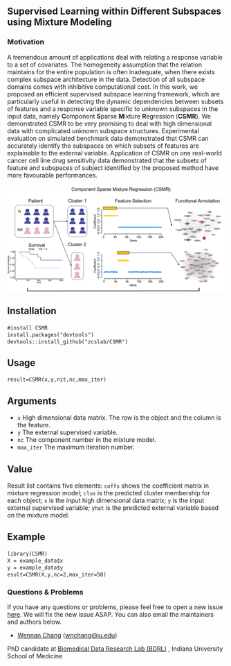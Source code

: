 ## Supervised Learning within Different Subspaces using Mixture Modeling

### Motivation

A tremendous amount of applications deal with relating a response variable to a set of covariates. The homogeneity assumption that the relation maintains for the entire population is often inadequate, when there exists complex subspace architecture in the data. Detection of all subspace domains comes with inhibitive computational cost. In this work, we proposed an efficient supervised subspace learning framework, which are particularly useful in detecting the dynamic dependencies between subsets of features and a response variable specific to unknown subspaces in the input data, namely **C**omponent **S**parse **M**ixture **R**egression (**CSMR**). We demonstrated CSMR to be very promising to deal with high dimensional data with complicated unknown subspace structures. Experimental evaluation on simulated benchmark data demonstrated that CSMR can accurately identify the subspaces on which subsets of features are explainable to the external variable. Application of CSMR on one real-world cancer cell line drug sensitivity data demonstrated that the subsets of feature and subspaces of subject identified by the proposed method have more favourable performances.

![image](https://github.com/zcslab/CSMR/blob/master/img/CSMR_frame.png)

## Installation

```
#install CSMR
install.packages("devtools")
devtools::install_github("zcslab/CSMR")
```

## Usage
```
result=CSMR(x,y,nit,nc,max_iter)
```

## Arguments
* ```x``` High dimensional data matrix. The row is the object and the column is the feature.
* ```y``` The external supervised variable.
* ``` nc ``` The component number in the mixture model.
* ``` max_iter ``` The maximum iteration number.


## Value
Result list contains five elements: ```coffs``` shows the coefficient matrix in mixture regression model; ```clus``` is the predicted cluster membership for each object; ```x``` is the input high dimensional data matrix; ```y``` is the input external supervised variable; ```yhat``` is the predicted external variable based on the mixture model.

## Example
```
library(CSMR)
X = example_data$x
y = example_data$y
esult=CSMR(X,y,nc=2,max_iter=50)
```

### Questions & Problems

If you have any questions or problems, please feel free to open a new issue [here](https://github.com/zcslab/CSMR/issues). We will fix the new issue ASAP.  You can also email the maintainers and authors below.

- [Wennan Chang](https://changwn.github.io/)
(wnchang@iu.edu)

PhD candidate at [Biomedical Data Research Lab (BDRL)](https://zcslab.github.io/) , Indiana University School of Medicine

